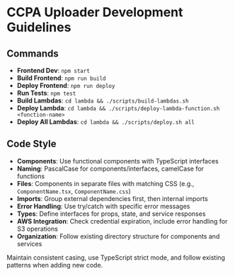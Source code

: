 # CCPA Uploader Development Guidelines

## Commands
- **Frontend Dev**: `npm start`
- **Build Frontend**: `npm run build`
- **Deploy Frontend**: `npm run deploy`
- **Run Tests**: `npm test`
- **Build Lambdas**: `cd lambda && ./scripts/build-lambdas.sh`
- **Deploy Lambda**: `cd lambda && ./scripts/deploy-lambda-function.sh <function-name>`
- **Deploy All Lambdas**: `cd lambda && ./scripts/deploy.sh all`

## Code Style
- **Components**: Use functional components with TypeScript interfaces
- **Naming**: PascalCase for components/interfaces, camelCase for functions
- **Files**: Components in separate files with matching CSS (e.g., `ComponentName.tsx`, `ComponentName.css`)
- **Imports**: Group external dependencies first, then internal imports
- **Error Handling**: Use try/catch with specific error messages
- **Types**: Define interfaces for props, state, and service responses
- **AWS Integration**: Check credential expiration, include error handling for S3 operations
- **Organization**: Follow existing directory structure for components and services

Maintain consistent casing, use TypeScript strict mode, and follow existing patterns when adding new code.